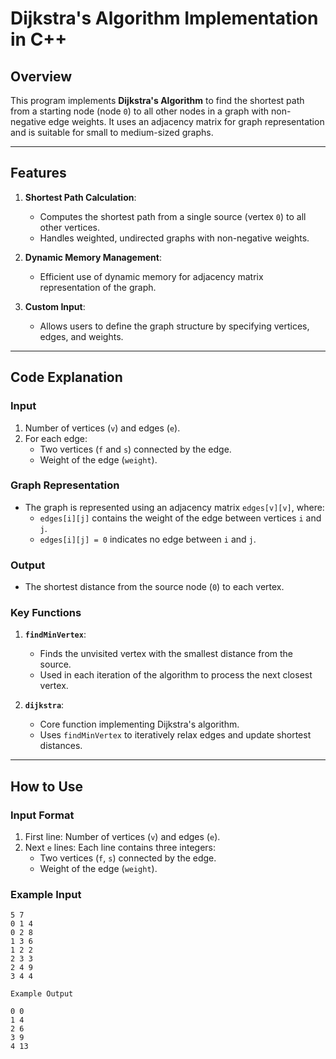 # Dijkstra's Algorithm Implementation in C++

## Overview

This program implements **Dijkstra's Algorithm** to find the shortest path from a starting node (node `0`) to all other nodes in a graph with non-negative edge weights. It uses an adjacency matrix for graph representation and is suitable for small to medium-sized graphs.

---

## Features

1. **Shortest Path Calculation**:
   - Computes the shortest path from a single source (vertex `0`) to all other vertices.
   - Handles weighted, undirected graphs with non-negative weights.

2. **Dynamic Memory Management**:
   - Efficient use of dynamic memory for adjacency matrix representation of the graph.

3. **Custom Input**:
   - Allows users to define the graph structure by specifying vertices, edges, and weights.

---

## Code Explanation

### Input
1. Number of vertices (`v`) and edges (`e`).
2. For each edge:
   - Two vertices (`f` and `s`) connected by the edge.
   - Weight of the edge (`weight`).

### Graph Representation
- The graph is represented using an adjacency matrix `edges[v][v]`, where:
  - `edges[i][j]` contains the weight of the edge between vertices `i` and `j`.
  - `edges[i][j] = 0` indicates no edge between `i` and `j`.

### Output
- The shortest distance from the source node (`0`) to each vertex.

### Key Functions
1. **`findMinVertex`**:
   - Finds the unvisited vertex with the smallest distance from the source.
   - Used in each iteration of the algorithm to process the next closest vertex.

2. **`dijkstra`**:
   - Core function implementing Dijkstra's algorithm.
   - Uses `findMinVertex` to iteratively relax edges and update shortest distances.

---

## How to Use

### Input Format
1. First line: Number of vertices (`v`) and edges (`e`).
2. Next `e` lines: Each line contains three integers:
   - Two vertices (`f`, `s`) connected by the edge.
   - Weight of the edge (`weight`).

### Example Input
```plaintext
5 7
0 1 4
0 2 8
1 3 6
1 2 2
2 3 3
2 4 9
3 4 4

Example Output

0 0
1 4
2 6
3 9
4 13
